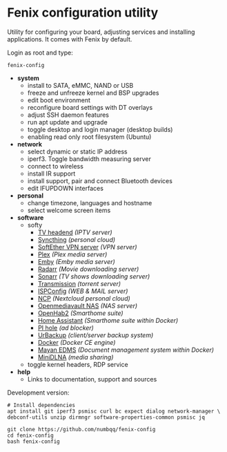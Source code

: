 # Fenix configuration utility

Utility for configuring your board, adjusting services and installing applications.
It comes with Fenix by default.

Login as root and type:

	fenix-config

- **system**
	- install to SATA, eMMC, NAND or USB
	- freeze and unfreeze kernel and BSP upgrades
	- edit boot environment
	- reconfigure board settings with DT overlays
	- adjust SSH daemon features
	- run apt update and upgrade
	- toggle desktop and login manager (desktop builds)
	- enabling read only root filesystem (Ubuntu)
- **network**
	- select dynamic or static IP address
	- iperf3. Toggle bandwidth measuring server
	- connect to wireless
	- install IR support
	- install support, pair and connect Bluetooth devices
	- edit IFUPDOWN interfaces
- **personal**
	- change timezone, languages and hostname
	- select welcome screen items
- **software**
	- softy
		- [TV headend](https://tvheadend.org/) *(IPTV server)*
		- [Syncthing](https://syncthing.net/) *(personal cloud)*
		- [SoftEther VPN server](https://www.softether.org/) *(VPN server)*
		- [Plex](https://www.plex.tv/) *(Plex media server)*
		- [Emby](https://emby.media/) *(Emby media server)*
		- [Radarr](https://radarr.video/) *(Movie downloading server)*
		- [Sonarr](https://sonarr.tv/) *(TV shows downloading server)*
		- [Transmission](https://transmissionbt.com/) *(torrent server)*
		- [ISPConfig](https://www.ispconfig.org/) *(WEB & MAIL server)*
		- [NCP](https://nextcloudpi.com) *(Nextcloud personal cloud)*
		- [Openmediavault NAS](http://www.openmediavault.org/) *(NAS server)*
		- [OpenHab2](https://www.openhab.org) *(Smarthome suite)*
		- [Home Assistant](https://www.home-assistant.io/hassio/) *(Smarthome suite within Docker)*
		- [PI hole](https://pi-hole.net) *(ad blocker)*
		- [UrBackup](https://www.urbackup.org/) *(client/server backup system)*
		- [Docker](https://www.docker.com) *(Docker CE engine)*
		- [Mayan EDMS](https://www.mayan-edms.com/) *(Document management system within Docker)*
		- [MiniDLNA](http://minidlna.sourceforge.net/) *(media sharing)*
	- toggle kernel headers, RDP service
- **help**
	- Links to documentation, support and sources

Development version:

	# Install dependencies
	apt install git iperf3 psmisc curl bc expect dialog network-manager \
	debconf-utils unzip dirmngr software-properties-common psmisc jq

	git clone https://github.com/numbqq/fenix-config
	cd fenix-config
	bash fenix-config

